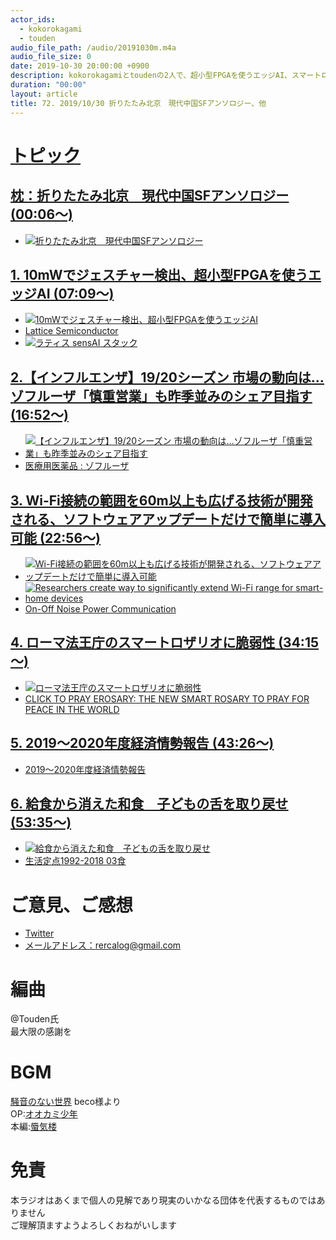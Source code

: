 ```yaml
---
actor_ids:
  - kokorokagami
  - touden
audio_file_path: /audio/20191030m.m4a
audio_file_size: 0
date: 2019-10-30 20:00:00 +0900
description: kokorokagamiとtoudenの2人で、超小型FPGAを使うエッジAI、スマートロザリオ などについて話しました。
duration: "00:00"
layout: article
title: 72. 2019/10/30 折りたたみ北京　現代中国SFアンソロジー、他
---
```

# <u>トピック</u>

## <u>[枕：折りたたみ北京　現代中国SFアンソロジー](https://www.amazon.co.jp/dp/B079YRCKWM/) (00:06～)</u>

- [![折りたたみ北京　現代中国SFアンソロジー](https://images-fe.ssl-images-amazon.com/images/I/51jlZX%2BMFIL.jpg)](https://www.amazon.co.jp/dp/B079YRCKWM/)

## <u>[1. 10mWでジェスチャー検出、超小型FPGAを使うエッジAI](https://eetimes.jp/ee/articles/1910/29/news093.html) (07:09～)</u>

- [![10mWでジェスチャー検出、超小型FPGAを使うエッジAI](https://image.itmedia.co.jp/ee/articles/1910/29/mm191029lattice1.jpg)](https://eetimes.jp/ee/articles/1910/29/news093.html)
- [Lattice Semiconductor](https://www.latticesemi.com/)
- [![ラティス sensAI スタック](https://www.latticesemi.com/-/media/LatticeSemi/Images/SolutionsImages/SolutionDetails/sensAI.ashx?h=421&w=800&la=ja-JP)](https://www.latticesemi.com/ja-JP/Solutions/Solutions/SolutionsDetails02/sensAI)

## <u>[2.【インフルエンザ】19/20シーズン 市場の動向は…ゾフルーザ「慎重営業」も昨季並みのシェア目指す](https://answers.ten-navi.com/pharmanews/17112/) (16:52～)</u>

- [![【インフルエンザ】19/20シーズン 市場の動向は…ゾフルーザ「慎重営業」も昨季並みのシェア目指す](https://s3-ap-northeast-1.amazonaws.com/s3-ten-navi.com-wpimg/answers/wordpress/wp-content/uploads/2019/10/Influenza_02b.png)](https://answers.ten-navi.com/pharmanews/17112/)
- [医療用医薬品 : ゾフルーザ](https://www.kegg.jp/medicus-bin/japic_med?japic_code=00067755)

## <u>[3. Wi-Fi接続の範囲を60m以上も広げる技術が開発される、ソフトウェアアップデートだけで簡単に導入可能](https://gigazine.net/news/20191023-wifi-onpc-protocol/) (22:56～)</u>

- [![Wi-Fi接続の範囲を60m以上も広げる技術が開発される、ソフトウェアアップデートだけで簡単に導入可能](https://i.gzn.jp/img/2019/10/23/wifi-onpc-protocol/00_m.jpg)](https://gigazine.net/news/20191023-wifi-onpc-protocol/)
- [![Researchers create way to significantly extend Wi-Fi range for smart-home devices](https://brightspotcdn.byu.edu/dims4/default/9b1a3f9/2147483647/strip/true/crop/2400x1607+0+0/resize/840x562!/quality/90/?url=https%3A%2F%2Fbrightspotcdn.byu.edu%2Fa1%2F50%2F4b66b3174836a541721c9030ddb3%2F1910-44-017.jpg)](https://news.byu.edu/byu-created-software-could-significantly-extend-wi-fi-range-for-smart-home-devices)
- [On-Off Noise Power Communication](http://delivery.acm.org/10.1145/3350000/3345436/A35-lundrigan.pdf?ip=14.13.197.64&id=3345436&acc=OPEN&key=4D4702B0C3E38B35%2E4D4702B0C3E38B35%2E4D4702B0C3E38B35%2E6D218144511F3437&__acm__=1573390462_64f8c9cffd439b2de6f7785c5c887b18)

## <u>[4. ローマ法王庁のスマートロザリオに脆弱性](https://www.itmedia.co.jp/news/articles/1910/23/news079.html) (34:15～)</u>

- [![ローマ法王庁のスマートロザリオに脆弱性](https://image.itmedia.co.jp/news/articles/1910/23/koya_IMG_3636.jpg)](https://www.itmedia.co.jp/news/articles/1910/23/news079.html)
- [CLICK TO PRAY EROSARY: THE NEW SMART ROSARY TO PRAY FOR PEACE IN THE WORLD](https://clicktopray.org/click-to-pray-erosary-the-new-smart-rosary-to-pray-for-peace-in-the-world/)

## <u>[5. 2019～2020年度経済情勢報告](https://www.rengo-soken.or.jp/work/69ca034a1a0520267a5bdf26b72f3364e2325e0b.pdf) (43:26～)</u>

- [2019～2020年度経済情勢報告](https://www.rengo-soken.or.jp/work/69ca034a1a0520267a5bdf26b72f3364e2325e0b.pdf)

## <u>[6. 給食から消えた和食　子どもの舌を取り戻せ](https://www.nikkei.com/article/DGXMZO51113920Y9A011C1EE8000/) (53:35～)</u>

- [![給食から消えた和食　子どもの舌を取り戻せ](https://article-image-ix.nikkei.com/https%3A%2F%2Fimgix-proxy.n8s.jp%2FDSXZZO5112381018102019000000-PN1-2.jpg?auto=format%2Ccompress&ch=Width%2CDPR&fit=max&ixlib=java-1.2.0&s=2f4d21e4229e93d715de043c2a1b792f)](https://www.nikkei.com/article/DGXMZO51113920Y9A011C1EE8000/)
- [生活定点1992-2018 03食](https://seikatsusoken.jp/teiten/category/3.html)


# ご意見、ご感想
- [Twitter](https://twitter.com/recalog1)
- [メールアドレス：rercalog@gmail.com](rercalog@gmail.com)

# 編曲

@Touden氏  
最大限の感謝を  

# BGM

[騒音のない世界](http://noiselessworld.net/) beco様より  
OP:[オオカミ少年](https://soundcloud.com/baron1_3/wolfboy)  
本編:[蜃気楼](https://soundcloud.com/baron1_3/shinkirou)  

# 免責

本ラジオはあくまで個人の見解であり現実のいかなる団体を代表するものではありません  
ご理解頂ますようよろしくおねがいします  